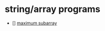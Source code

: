 # string/array programs

- [] [maximum subarray](https://leetcode.com/problems/maximum-subarray/description/)
